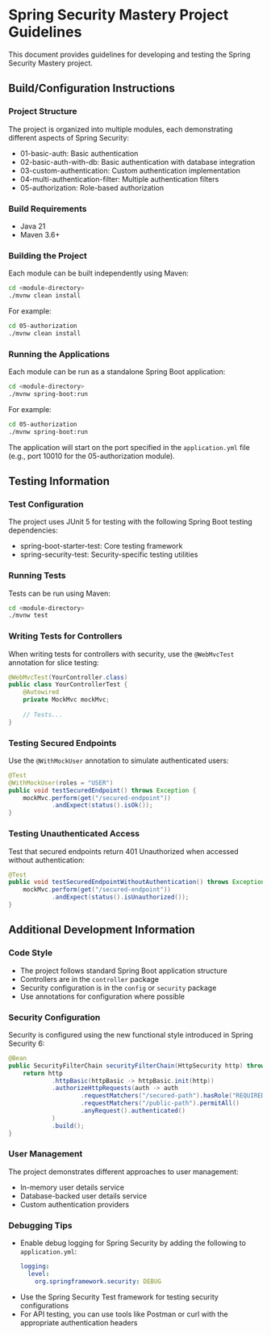 # Spring Security Mastery Project Guidelines

This document provides guidelines for developing and testing the Spring Security Mastery project.

## Build/Configuration Instructions

### Project Structure
The project is organized into multiple modules, each demonstrating different aspects of Spring Security:
- 01-basic-auth: Basic authentication
- 02-basic-auth-with-db: Basic authentication with database integration
- 03-custom-authentication: Custom authentication implementation
- 04-multi-authentication-filter: Multiple authentication filters
- 05-authorization: Role-based authorization

### Build Requirements
- Java 21
- Maven 3.6+

### Building the Project
Each module can be built independently using Maven:

```bash
cd <module-directory>
./mvnw clean install
```

For example:
```bash
cd 05-authorization
./mvnw clean install
```

### Running the Applications
Each module can be run as a standalone Spring Boot application:

```bash
cd <module-directory>
./mvnw spring-boot:run
```

For example:
```bash
cd 05-authorization
./mvnw spring-boot:run
```

The application will start on the port specified in the `application.yml` file (e.g., port 10010 for the 05-authorization module).

## Testing Information

### Test Configuration
The project uses JUnit 5 for testing with the following Spring Boot testing dependencies:
- spring-boot-starter-test: Core testing framework
- spring-security-test: Security-specific testing utilities

### Running Tests
Tests can be run using Maven:

```bash
cd <module-directory>
./mvnw test
```

### Writing Tests for Controllers
When writing tests for controllers with security, use the `@WebMvcTest` annotation for slice testing:

```java
@WebMvcTest(YourController.class)
public class YourControllerTest {
    @Autowired
    private MockMvc mockMvc;
    
    // Tests...
}
```

### Testing Secured Endpoints
Use the `@WithMockUser` annotation to simulate authenticated users:

```java
@Test
@WithMockUser(roles = "USER")
public void testSecuredEndpoint() throws Exception {
    mockMvc.perform(get("/secured-endpoint"))
            .andExpect(status().isOk());
}
```

### Testing Unauthenticated Access
Test that secured endpoints return 401 Unauthorized when accessed without authentication:

```java
@Test
public void testSecuredEndpointWithoutAuthentication() throws Exception {
    mockMvc.perform(get("/secured-endpoint"))
            .andExpect(status().isUnauthorized());
}
```

## Additional Development Information

### Code Style
- The project follows standard Spring Boot application structure
- Controllers are in the `controller` package
- Security configuration is in the `config` or `security` package
- Use annotations for configuration where possible

### Security Configuration
Security is configured using the new functional style introduced in Spring Security 6:

```java
@Bean
public SecurityFilterChain securityFilterChain(HttpSecurity http) throws Exception {
    return http
            .httpBasic(httpBasic -> httpBasic.init(http))
            .authorizeHttpRequests(auth -> auth
                    .requestMatchers("/secured-path").hasRole("REQUIRED_ROLE")
                    .requestMatchers("/public-path").permitAll()
                    .anyRequest().authenticated()
            )
            .build();
}
```

### User Management
The project demonstrates different approaches to user management:
- In-memory user details service
- Database-backed user details service
- Custom authentication providers

### Debugging Tips
- Enable debug logging for Spring Security by adding the following to `application.yml`:
  ```yaml
  logging:
    level:
      org.springframework.security: DEBUG
  ```
- Use the Spring Security Test framework for testing security configurations
- For API testing, you can use tools like Postman or curl with the appropriate authentication headers